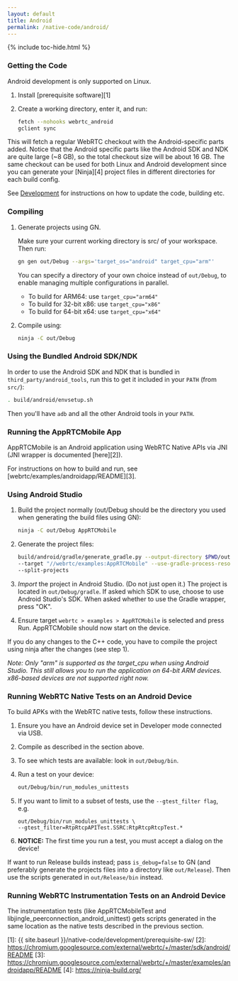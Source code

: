 ```yaml
---
layout: default
title: Android
permalink: /native-code/android/
---
```



{% include toc-hide.html %}


### Getting the Code

Android development is only supported on Linux.

  1. Install [prerequisite software][1]

  2. Create a working directory, enter it, and run:

     ~~~~~ bash
     fetch --nohooks webrtc_android
     gclient sync
     ~~~~~

This will fetch a regular WebRTC checkout with the Android-specific parts
added. Notice that the Android specific parts like the Android SDK and NDK are
quite large (~8 GB), so the total checkout size will be about 16 GB.
The same checkout can be used for both Linux and Android development since you
can generate your [Ninja][4] project files in different directories for each
build config.

See [Development](/native-code/development/) for instructions on how to update
the code, building etc.

### Compiling

  1. Generate projects using GN.

     Make sure your current working directory is src/ of your workspace.
     Then run:

     ~~~~~ bash
     gn gen out/Debug --args='target_os="android" target_cpu="arm"'
     ~~~~~

     You can specify a directory of your own choice instead of `out/Debug`,
     to enable managing multiple configurations in parallel.

      * To build for ARM64: use `target_cpu="arm64"`
      * To build for 32-bit x86: use `target_cpu="x86"`
      * To build for 64-bit x64: use `target_cpu="x64"`

  2. Compile using:

     ~~~~~ bash
     ninja -C out/Debug
     ~~~~~

### Using the Bundled Android SDK/NDK

In order to use the Android SDK and NDK that is bundled in
`third_party/android_tools`, run this to get it included in your `PATH` (from
`src/`):

~~~~~ bash
. build/android/envsetup.sh
~~~~~

Then you'll have `adb` and all the other Android tools in your `PATH`.


### Running the AppRTCMobile App

AppRTCMobile is an Android application using WebRTC Native APIs via JNI (JNI
wrapper is documented [here][2]).

For instructions on how to build and run, see
[webrtc/examples/androidapp/README][3].


### Using Android Studio

  1. Build the project normally (out/Debug should be the directory you used when
     generating the build files using GN):

     ~~~~~ bash
     ninja -C out/Debug AppRTCMobile
     ~~~~~

  2. Generate the project files:

     ~~~~~ bash
     build/android/gradle/generate_gradle.py --output-directory $PWD/out/Debug \
     --target "//webrtc/examples:AppRTCMobile" --use-gradle-process-resources \
     --split-projects
     ~~~~~

  3. *Import* the project in Android Studio. (Do not just open it.) The project
     is located in `out/Debug/gradle`. If asked which SDK to use, choose to use
     Android Studio's SDK. When asked whether to use the Gradle wrapper, press
     "OK".

  4. Ensure target `webrtc > examples > AppRTCMobile` is selected and press Run.
     AppRTCMobile should now start on the device.

If you do any changes to the C++ code, you have to compile the project using
ninja after the changes (see step 1).

*Note: Only "arm" is supported as the target_cpu when using Android Studio. This
still allows you to run the application on 64-bit ARM devices. x86-based devices
are not supported right now.*


### Running WebRTC Native Tests on an Android Device

To build APKs with the WebRTC native tests, follow these instructions.

  1. Ensure you have an Android device set in Developer mode connected via
     USB.

  2. Compile as described in the section above.

  3. To see which tests are available: look in `out/Debug/bin`.

  4. Run a test on your device:

     ~~~~~ bash
     out/Debug/bin/run_modules_unittests
     ~~~~~

  5. If you want to limit to a subset of tests, use the `--gtest_filter flag`,
     e.g.

     ~~~~~
     out/Debug/bin/run_modules_unittests \
     --gtest_filter=RtpRtcpAPITest.SSRC:RtpRtcpRtcpTest.*
     ~~~~~

  6. **NOTICE:** The first time you run a test, you must accept a dialog on
     the device!

If want to run Release builds instead; pass `is_debug=false` to GN (and
preferably generate the projects files into a directory like `out/Release`).
Then use the scripts generated in `out/Release/bin` instead.


### Running WebRTC Instrumentation Tests on an Android Device

The instrumentation tests (like AppRTCMobileTest and
libjingle_peerconnection_android_unittest) gets scripts generated in the same
location as the native tests described in the previous section.


[1]: {{ site.baseurl }}/native-code/development/prerequisite-sw/
[2]: https://chromium.googlesource.com/external/webrtc/+/master/sdk/android/README
[3]: https://chromium.googlesource.com/external/webrtc/+/master/examples/androidapp/README
[4]: https://ninja-build.org/
